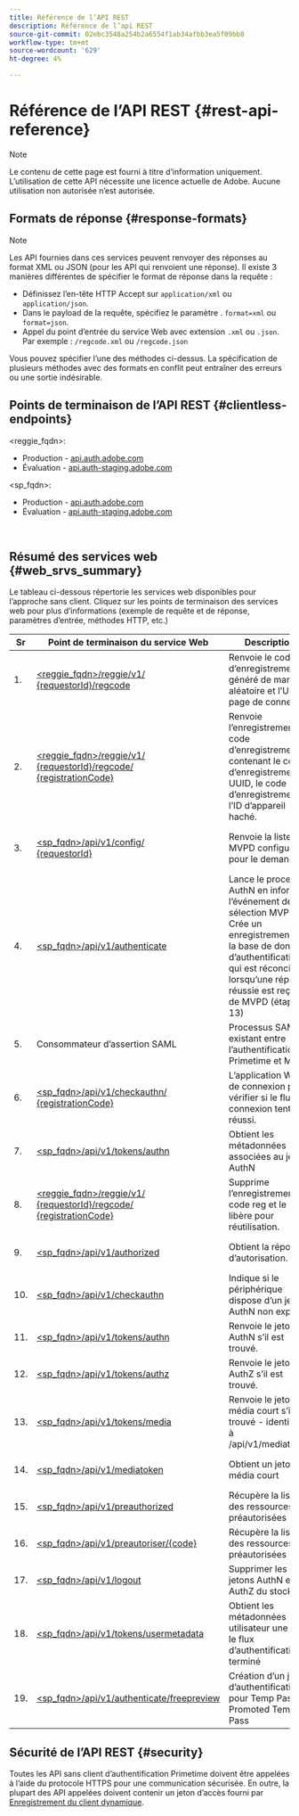 ```yaml
---
title: Référence de l’API REST
description: Référence de l’api REST
source-git-commit: 02ebc3548a254b2a6554f1ab34afbb3ea5f09bb8
workflow-type: tm+mt
source-wordcount: '629'
ht-degree: 4%

---
```


# Référence de l’API REST {#rest-api-reference}

>[!NOTE]
>
>Le contenu de cette page est fourni à titre d’information uniquement. L’utilisation de cette API nécessite une licence actuelle de Adobe. Aucune utilisation non autorisée n’est autorisée.

## Formats de réponse {#response-formats}


>[!NOTE]
>
> Les API fournies dans ces services peuvent renvoyer des réponses au format XML ou JSON (pour les API qui renvoient une réponse). Il existe 3 manières différentes de spécifier le format de réponse dans la requête :
>
>* Définissez l’en-tête HTTP Accept sur `application/xml` ou `application/json`.
>* Dans le payload de la requête, spécifiez le paramètre . `format=xml` ou `format=json`.
>* Appel du point d’entrée du service Web avec extension `.xml` ou `.json`. Par exemple : `/regcode.xml` ou `/regcode.json`
>
>Vous pouvez spécifier l’une des méthodes ci-dessus. La spécification de plusieurs méthodes avec des formats en conflit peut entraîner des erreurs ou une sortie indésirable.

## Points de terminaison de l’API REST {#clientless-endpoints}

&lt;reggie_fqdn>:

* Production - [api.auth.adobe.com](http://api.auth.adobe.com/)
* Évaluation - [api.auth-staging.adobe.com](http://api.auth-staging.adobe.com/)

&lt;sp_fqdn>:

* Production - [api.auth.adobe.com](http://api.auth.adobe.com/)
* Évaluation - [api.auth-staging.adobe.com](http://api.auth-staging.adobe.com/)

</br>


## Résumé des services web {#web_srvs_summary}

Le tableau ci-dessous répertorie les services web disponibles pour l’approche sans client. Cliquez sur les points de terminaison des services web pour plus d’informations (exemple de requête et de réponse, paramètres d’entrée, méthodes HTTP, etc.)


| Sr | Point de terminaison du service Web | Description | <!--[Diag.  </br>Ref](http://tve.helpdocsonline.com/api-reference-v2-test#illustration)-->. | Hébergé à | Appelé par |
| --- | --- | --- | --- | --- | --- |
| 1. | [&lt;reggie_fqdn>/reggie/v1/  </br>  {requestorId}/regcode](/help/authentication/registration-code-request.md) | Renvoie le code d’enregistrement généré de manière aléatoire et l’URI de page de connexion | 2 | Adobe  </br>Service Reg Code | Appareil dynamique |
| 2. | [&lt;reggie_fqdn>/reggie/v1/  </br>  {requestorId}/regcode/  </br>  {registrationCode}](/help/authentication/return-registration-record.md) | Renvoie l’enregistrement du code d’enregistrement contenant le code d’enregistrement UUID, le code d’enregistrement et l’ID d’appareil haché. | 8 | Adobe  </br>Service Reg Code | Authentification Primetime |
| 3. | [&lt;sp_fqdn>/api/v1/config/  </br>  {requestorId}](/help/authentication/provide-mvpd-list.md) | Renvoie la liste des MVPD configurés pour le demandeur | 5 | Adobe  </br>Primetime  </br>authentication  </br>Service | Connexion  </br>Web  </br>Application |
| 4. | [&lt;sp_fqdn>/api/v1/authenticate](/help/authentication/initiate-authentication.md) | Lance le processus AuthN en informant l’événement de sélection MVPD. Crée un enregistrement sur la base de données d’authentification, qui est réconcilié lorsqu’une réponse réussie est reçue de MVPD (étape 13) | 7 | Adobe  </br>Primetime  </br>authentication  </br>Service | Connexion  </br>Web  </br>Application |
| 5. | Consommateur d’assertion SAML | Processus SAML existant entre l’authentification Primetime et MVPD | 13 | Primetime  </br>authentication  </br>Service | Authentification Primetime |
| 6. | [&lt;sp_fqdn>/api/v1/checkauthn/  </br>  {registrationCode}](/help/authentication/check-authentication-flow-by-second-screen-web-app.md) | L’application Web de connexion peut vérifier si le flux de connexion tenté a réussi. |     | Primetime  </br>authentication   </br>Service | Connexion   </br>Web   </br>Application |
| 7. | [&lt;sp_fqdn>/api/v1/tokens/authn](/help/authentication/retrieve-authentication-token.md) | Obtient les métadonnées associées au jeton AuthN | 15 | Primetime  </br>authentication  </br>Service | Appareil dynamique |
| 8. | [&lt;reggie_fqdn>/reggie/v1/  </br>  {requestorId}/regcode/  </br>  {registrationCode}](/help/authentication/delete-registration-record.md) | Supprime l’enregistrement du code reg et le libère pour réutilisation. | 16 | Adobe  </br>Service Reg Code | Authentification Primetime |
| 9. | [&lt;sp_fqdn>/api/v1/authorized](/help/authentication/initiate-authorization.md) | Obtient la réponse d’autorisation. | 17 | Primetime  </br>authentication  </br>Service | Appareil dynamique |
| 10. | [&lt;sp_fqdn>/api/v1/checkauthn](/help/authentication/check-authentication-token.md) | Indique si le périphérique dispose d’un jeton AuthN non expiré. |     | Primetime  </br>authentication  </br>Service | Appareil dynamique |
| 11. | [&lt;sp_fqdn>/api/v1/tokens/authn](/help/authentication/retrieve-authentication-token.md) | Renvoie le jeton AuthN s’il est trouvé. |     | Primetime  </br>authentication  </br>Service | Appareil dynamique |
| 12. | [&lt;sp_fqdn>/api/v1/tokens/authz](/help/authentication/retrieve-authorization-token.md) | Renvoie le jeton AuthZ s’il est trouvé. |     | Primetime  </br>authentication  </br>Service | Appareil dynamique |
| 13. | [&lt;sp_fqdn>/api/v1/tokens/media](/help/authentication/obtain-short-media-token.md) | Renvoie le jeton de média court s’il est trouvé - identique à /api/v1/mediatoken |     | Primetime  </br>authentication  </br>Service | Appareil dynamique |
| 14. | [&lt;sp_fqdn>/api/v1/mediatoken](/help/authentication/obtain-short-media-token.md) | Obtient un jeton de média court |     | Primetime  </br>authentication  </br>Service | Appareil dynamique |
| 15. | [&lt;sp_fqdn>/api/v1/preauthorized](/help/authentication/retrieve-list-of-preauthorized-resources.md) | Récupère la liste des ressources préautorisées |     | Primetime  </br>authentication  </br>Service | Appareil dynamique |
| 16. | [&lt;sp_fqdn>/api/v1/preautoriser/{code}](/help/authentication/retrieve-list-of-preauthorized-resources-by-second-screen-web-app.md) | Récupère la liste des ressources préautorisées |     | Primetime  </br>authentication  </br>Service | Application Web de connexion |
| 17. | [&lt;sp_fqdn>/api/v1/logout](/help/authentication/initiate-logout.md) | Supprimer les jetons AuthN et AuthZ du stockage |     | Primetime  </br>authentication   </br>Service | Appareil dynamique |
| 18. | [&lt;sp_fqdn>/api/v1/tokens/usermetadata](/help/authentication/user-metadata.md) | Obtient les métadonnées utilisateur une fois le flux d’authentification terminé | N/A | N/A | Appareil dynamique |
| 19. | [&lt;sp_fqdn>/api/v1/authenticate/freepreview](/help/authentication/free-preview-for-temp-pass-and-promotional-temp-pass.md) | Création d’un jeton d’authentification pour Temp Pass ou Promoted Temp Pass | N/A | Primetime  </br>authentication  </br>Service | Appareil dynamique |


## Sécurité de l’API REST {#security}

Toutes les API sans client d’authentification Primetime doivent être appelées à l’aide du protocole HTTPS pour une communication sécurisée. En outre, la plupart des API appelées doivent contenir un jeton d’accès fourni par [Enregistrement du client dynamique](/help/authentication/dynamic-client-registration.md).
